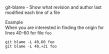 git-blame - Show what revision and author last  
            modified each line of a file  

Example  
When you are interested in finding the origin for  
lines 40-60 for file `foo`  
```
git blame -L 40,60 foo
git blame -L 40,+21 foo
```
